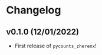 # Changelog

<!--next-version-placeholder-->

## v0.1.0 (12/01/2022)

- First release of `pycounts_zherenx`!